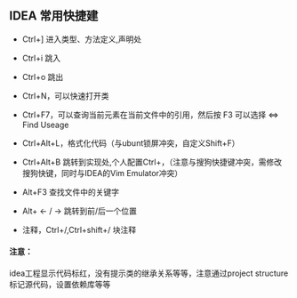 
## IDEA 常用快捷建

- Ctrl+] 进入类型、方法定义,声明处
- Ctrl+i 跳入
- Ctrl+o 跳出

- Ctrl+N，可以快速打开类
- Ctrl+F7，可以查询当前元素在当前文件中的引用，然后按 F3 可以选择 <=> Find Useage
- Ctrl+Alt+L，格式化代码（与ubunt锁屏冲突，自定义Shift+F）

- Ctrl+Alt+B 跳转到实现处,个人配置Ctrl+，（注意与搜狗快捷键冲突，需修改搜狗快键，同时与IDEA的Vim Emulator冲突）

- Alt+F3 查找文件中的关键字

- Alt+ <- / -> 跳转到前/后一个位置

- 注释，Ctrl+/,Ctrl+shift+/ 块注释

#### 注意：

idea工程显示代码标红，没有提示类的继承关系等等，注意通过project structure 标记源代码，设置依赖库等等


